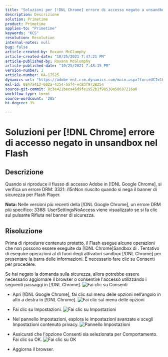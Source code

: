 ```yaml
---
title: "Soluzioni per [!DNL Chrome] errore di accesso negato a unsandbox in Flash"
description: Descrizione
solution: Primetime
product: Primetime
applies-to: "Primetime"
keywords: "KCS"
resolution: Resolution
internal-notes: null
bug: false
article-created-by: Roxann McGlumphy
article-created-date: "10/25/2021 7:47:21 PM"
article-published-by: Roxann McGlumphy
article-published-date: "10/25/2021 7:48:15 PM"
version-number: 1
article-number: KA-17525
dynamics-url: "https://adobe-ent.crm.dynamics.com/main.aspx?forceUCI=1&pagetype=entityrecord&etn=knowledgearticle&id=6a57365a-cc35-ec11-b6e6-000d3a3485ea"
exl-id: 0847a412-602a-4354-aaf4-ec83f9738254
source-git-commit: 0c3e421beca46d9fe1952b1f98538a50697216a0
workflow-type: tm+mt
source-wordcount: '285'
ht-degree: 3%

---
```


# Soluzioni per [!DNL Chrome] errore di accesso negato in unsandbox nel Flash

## Descrizione


Quando si riproduce il flusso di accesso Adobe in [!DNL Google Chrome], si verifica un errore DRM: 3321: i15nNon riuscito quando si nega il banner di sicurezza per Flash Player.

<b>Nota: </b>Nelle versioni più recenti della [!DNL Google Chrome], un errore DRM più specifico: 3368: UserSettingsNoAccess viene visualizzato se si fa clic sul pulsante Rifiuta nel banner di sicurezza.


## Risoluzione


Prima di riprodurre contenuto protetto, il Flash esegue alcune operazioni che non possono essere eseguite da [!DNL Chrome]Sandbox di . Tentativo di eseguire operazioni al di fuori degli attivatori sandbox [!DNL Chrome] per presentare la barra delle informazioni. È necessario fare clic su Consenti per procedere.

Se hai negato la domanda sulla sicurezza, allora potrebbe essere necessario aggiornare il browser o consentire l&#39;accesso utilizzando i seguenti passaggi in [!DNL Chrome].
![Fai clic su Consenti](https://helpx.adobe.com/content/dam/help/en/adobe-access/kb/error-3321/jcr%3acontent/main-pars/image/chrome_infobar.png "Fai clic su Consenti")
- Apri [!DNL Google Chrome], fai clic sul menu delle opzioni nell’angolo in alto a destra in [!DNL Chrome].
   ![Fai clic sul menu delle opzioni](https://helpx.adobe.com/content/dam/help/en/adobe-access/kb/error-3321/jcr%3acontent/main-pars/procedure/proc_par/step_0/step_par/image/setting_menu.png "Fai clic sul menu delle opzioni")


- Fai clic su Impostazioni.
   ![Fai clic su Impostazioni](https://helpx.adobe.com/content/dam/help/en/adobe-access/kb/error-3321/jcr%3acontent/main-pars/procedure/proc_par/step_1/step_par/image/3.jpg "Fai clic su Impostazioni")


- Nel pannello Impostazioni, esplora le impostazioni avanzate e scegli Impostazioni contenuto privacy.
   ![Pannello Impostazioni](https://helpx.adobe.com/content/dam/help/en/adobe-access/kb/error-3321/jcr%3acontent/main-pars/procedure/proc_par/step_2/step_par/image/5.jpg "Pannello Impostazioni")


- Assicurati che l&#39;opzione Consenti sia selezionata per Comportamento. Fai clic su OK.
   ![Fai clic su OK](https://helpx.adobe.com/content/dam/help/en/adobe-access/kb/error-3321/jcr%3acontent/main-pars/procedure/proc_par/step_3/step_par/image/unsandbox_settings.png "Fai clic su OK")


- Aggiorna il browser.





<br><br>
